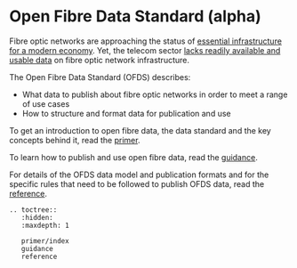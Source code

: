 Open Fibre Data Standard (alpha)
==============================

Fibre optic networks are approaching the status of [essential infrastructure for a modern economy](https://manypossibilities.net/2018/05/open-telecom-data-moving-forward/). Yet, the telecom sector [lacks readily available and usable data](https://drive.google.com/drive/folders/1x6l-kg5y2y4wmuh3WTCbHu5Qcp7Byhip) on fibre optic network infrastructure.

The Open Fibre Data Standard (OFDS) describes:
- What data to publish about fibre optic networks in order to meet a range of use cases
- How to structure and format data for publication and use

To get an introduction to open fibre data, the data standard and the key concepts behind it, read the [primer](primer/index).

To learn how to publish and use open fibre data, read the [guidance](guidance).

For details of the OFDS data model and publication formats and for the specific rules that need to be followed to publish OFDS data, read the [reference](reference).

```{eval-rst}
.. toctree::
   :hidden:
   :maxdepth: 1

   primer/index
   guidance
   reference

```
